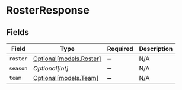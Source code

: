 # RosterResponse


## Fields

| Field                                          | Type                                           | Required                                       | Description                                    |
| ---------------------------------------------- | ---------------------------------------------- | ---------------------------------------------- | ---------------------------------------------- |
| `roster`                                       | [Optional[models.Roster]](../models/roster.md) | :heavy_minus_sign:                             | N/A                                            |
| `season`                                       | *Optional[int]*                                | :heavy_minus_sign:                             | N/A                                            |
| `team`                                         | [Optional[models.Team]](../models/team.md)     | :heavy_minus_sign:                             | N/A                                            |